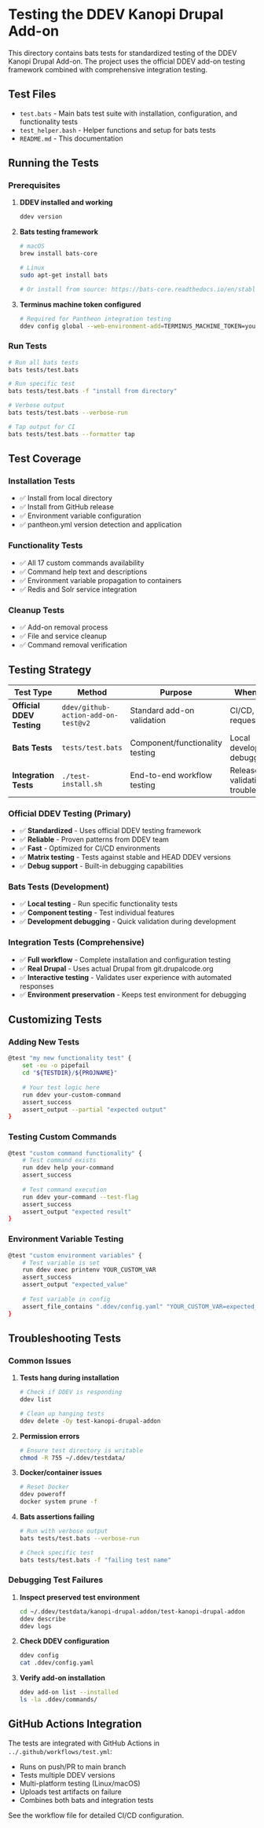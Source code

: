 # Testing the DDEV Kanopi Drupal Add-on

This directory contains bats tests for standardized testing of the DDEV Kanopi Drupal Add-on. The project uses the official DDEV add-on testing framework combined with comprehensive integration testing.

## Test Files

- `test.bats` - Main bats test suite with installation, configuration, and functionality tests
- `test_helper.bash` - Helper functions and setup for bats tests
- `README.md` - This documentation

## Running the Tests

### Prerequisites

1. **DDEV installed and working**
   ```bash
   ddev version
   ```

2. **Bats testing framework**
   ```bash
   # macOS
   brew install bats-core
   
   # Linux
   sudo apt-get install bats
   
   # Or install from source: https://bats-core.readthedocs.io/en/stable/installation.html
   ```

3. **Terminus machine token configured**
   ```bash
   # Required for Pantheon integration testing
   ddev config global --web-environment-add=TERMINUS_MACHINE_TOKEN=your_token_here
   ```

### Run Tests

```bash
# Run all bats tests
bats tests/test.bats

# Run specific test
bats tests/test.bats -f "install from directory"

# Verbose output
bats tests/test.bats --verbose-run

# Tap output for CI
bats tests/test.bats --formatter tap
```

## Test Coverage

### Installation Tests
- ✅ Install from local directory
- ✅ Install from GitHub release
- ✅ Environment variable configuration
- ✅ pantheon.yml version detection and application

### Functionality Tests  
- ✅ All 17 custom commands availability
- ✅ Command help text and descriptions
- ✅ Environment variable propagation to containers
- ✅ Redis and Solr service integration

### Cleanup Tests
- ✅ Add-on removal process
- ✅ File and service cleanup
- ✅ Command removal verification

## Testing Strategy

| Test Type | Method | Purpose | When to Use |
|-----------|--------|---------|-------------|
| **Official DDEV Testing** | `ddev/github-action-add-on-test@v2` | Standard add-on validation | CI/CD, Pull requests |
| **Bats Tests** | `tests/test.bats` | Component/functionality testing | Local development, debugging |
| **Integration Tests** | `./test-install.sh` | End-to-end workflow testing | Release validation, troubleshooting |

### Official DDEV Testing (Primary)
- ✅ **Standardized** - Uses official DDEV testing framework
- ✅ **Reliable** - Proven patterns from DDEV team
- ✅ **Fast** - Optimized for CI/CD environments
- ✅ **Matrix testing** - Tests against stable and HEAD DDEV versions
- ✅ **Debug support** - Built-in debugging capabilities

### Bats Tests (Development)
- ✅ **Local testing** - Run specific functionality tests
- ✅ **Component testing** - Test individual features
- ✅ **Development debugging** - Quick validation during development

### Integration Tests (Comprehensive)
- ✅ **Full workflow** - Complete installation and configuration testing
- ✅ **Real Drupal** - Uses actual Drupal from git.drupalcode.org
- ✅ **Interactive testing** - Validates user experience with automated responses
- ✅ **Environment preservation** - Keeps test environment for debugging

## Customizing Tests

### Adding New Tests

```bash
@test "my new functionality test" {
    set -eu -o pipefail
    cd "${TESTDIR}/${PROJNAME}"
    
    # Your test logic here
    run ddev your-custom-command
    assert_success
    assert_output --partial "expected output"
}
```

### Testing Custom Commands

```bash
@test "custom command functionality" {
    # Test command exists
    run ddev help your-command
    assert_success
    
    # Test command execution
    run ddev your-command --test-flag
    assert_success
    assert_output "expected result"
}
```

### Environment Variable Testing

```bash
@test "custom environment variables" {
    # Test variable is set
    run ddev exec printenv YOUR_CUSTOM_VAR
    assert_success
    assert_output "expected_value"
    
    # Test variable in config
    assert_file_contains ".ddev/config.yaml" "YOUR_CUSTOM_VAR=expected_value"
}
```

## Troubleshooting Tests

### Common Issues

1. **Tests hang during installation**
   ```bash
   # Check if DDEV is responding
   ddev list
   
   # Clean up hanging tests
   ddev delete -Oy test-kanopi-drupal-addon
   ```

2. **Permission errors**
   ```bash
   # Ensure test directory is writable
   chmod -R 755 ~/.ddev/testdata/
   ```

3. **Docker/container issues**
   ```bash
   # Reset Docker
   ddev poweroff
   docker system prune -f
   ```

4. **Bats assertions failing**
   ```bash
   # Run with verbose output
   bats tests/test.bats --verbose-run
   
   # Check specific test
   bats tests/test.bats -f "failing test name"
   ```

### Debugging Test Failures

1. **Inspect preserved test environment**
   ```bash
   cd ~/.ddev/testdata/kanopi-drupal-addon/test-kanopi-drupal-addon
   ddev describe
   ddev logs
   ```

2. **Check DDEV configuration**
   ```bash
   ddev config
   cat .ddev/config.yaml
   ```

3. **Verify add-on installation**
   ```bash
   ddev add-on list --installed
   ls -la .ddev/commands/
   ```

## GitHub Actions Integration

The tests are integrated with GitHub Actions in `../.github/workflows/test.yml`:

- Runs on push/PR to main branch
- Tests multiple DDEV versions
- Multi-platform testing (Linux/macOS)  
- Uploads test artifacts on failure
- Combines both bats and integration tests

See the workflow file for detailed CI/CD configuration.